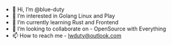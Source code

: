 - 👋 Hi, I’m @blue-duty
- 👀 I’m interested in Golang Linux and Play
- 🌱 I’m currently learning Rust and Frontend
- 💞️ I’m looking to collaborate on - OpenSource with Everything
- 📫 How to reach me - lwduty@outlook.com

<!---
blue-duty/blue-duty is a ✨ special ✨ repository because its `README.md` (this file) appears on your GitHub profile.
You can click the Preview link to take a look at your changes.
--->
